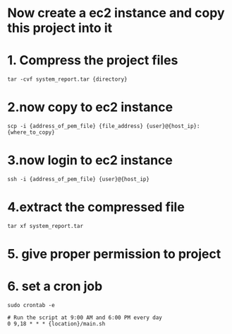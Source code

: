 # Now create a ec2 instance and copy this project into it
# 1. Compress the project files
```
tar -cvf system_report.tar {directory}
```
# 2.now copy to ec2 instance
```
scp -i {address_of_pem_file} {file_address} {user}@{host_ip}:{where_to_copy}
```
# 3.now login to ec2 instance 
```
ssh -i {address_of_pem_file} {user}@{host_ip}
```
# 4.extract the compressed file
```
tar xf system_report.tar
```
# 5. give proper permission to project 
# 6. set a cron job
```
sudo crontab -e
```
```
# Run the script at 9:00 AM and 6:00 PM every day
0 9,18 * * * {location}/main.sh

```
